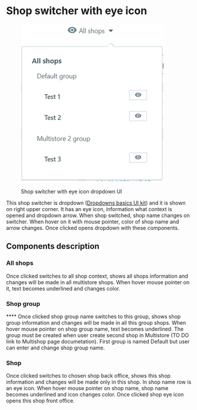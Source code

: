 # Shop switcher with eye icon

<figure><img src="../../../.gitbook/assets/image (7) (2).png" alt=""><figcaption><p>Shop switcher with eye icon dropdown UI</p></figcaption></figure>

This shop switcher is dropdown ([Dropdowns basics UI kit](https://build.prestashop-project.org/prestashop-ui-kit/?path=/story/dropdowns--basics)) and it is shown on right upper corner. It has an eye icon, information what context is opened and dropdown arrow. When shop switched, shop name changes on switcher. When hover on it with mouse pointer, color of shop name and arrow changes. Once clicked opens dropdown with these components.

## Components description

### **All shops**

Once clicked switches to all shop context, shows all shops information and changes will be made in all multistore shops. When hover mouse pointer on it, text becomes underlined and changes color.

### **Shop group**

&#x20;**** Once clicked shop group name switches to this group, shows shop group information and changes will be made in all this group shops. When hover mouse pointer on shop group name, text becomes underlined. The group must be created when user create second shop in Multistore (TO DO link to Multishop page documetation). First group is named Default but user can enter and change shop group name.

### Shop

Once clicked switches to chosen shop back office, shows this shop information and changes will be made only in this shop. In shop name row is an eye icon. When hover mouse pointer on shop name, shop name becomes underlined and icon changes color. Once clicked shop eye icon opens this shop front office.

